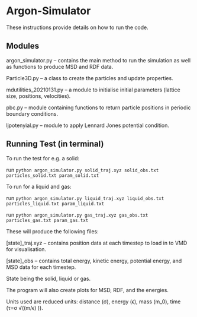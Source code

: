# Argon-Simulator

These instructions provide details on how to run the code.

## Modules

argon_simulator.py – contains the main method to run the simulation as well as functions to produce MSD and RDF data.

Particle3D.py – a class to create the particles and update properties.

mdutilities_20210131.py – a module to initialise initial parameters (lattice size, positions, velocities).

pbc.py – module containing functions to return particle positions in periodic boundary conditions. 

ljpotenyial.py – module to apply Lennard Jones potential condition.

## Running Test (in terminal)

To run the test for e.g. a solid:

run `python argon_simulator.py solid_traj.xyz solid_obs.txt particles_solid.txt param_solid.txt`

To run for a liquid and gas:

run `python argon_simulator.py liquid_traj.xyz liquid_obs.txt particles_liquid.txt param_liquid.txt`

run `python argon_simulator.py gas_traj.xyz gas_obs.txt particles_gas.txt param_gas.txt`

These will produce the following files:

[state]_traj.xyz – contains position data at each timestep to load in to VMD for visualisation.

[state]_obs – contains total energy, kinetic energy, potential energy, and MSD data for each timestep.

State being the solid, liquid or gas.

The program will also create plots for MSD, RDF, and the energies. 

Units used are reduced units: distance (σ), energy (ϵ), mass (m_0), time (τ=σ √((m/ϵ) )).
